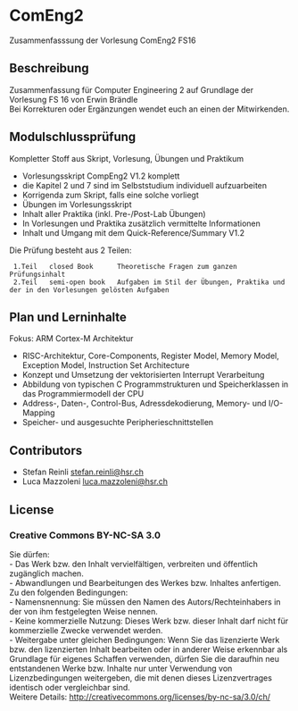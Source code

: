 # ComEng2
Zusammenfasssung der Vorlesung ComEng2 FS16

## Beschreibung
Zusammenfassung für Computer Engineering 2 auf Grundlage der Vorlesung FS 16 von Erwin Brändle  
Bei Korrekturen oder Ergänzungen wendet euch an einen der Mitwirkenden.


## Modulschlussprüfung
Kompletter Stoff aus Skript, Vorlesung, Übungen und Praktikum  
 - Vorlesungsskript CompEng2 V1.2 komplett  
  - die Kapitel 2 und 7 sind im Selbststudium individuell aufzuarbeiten  
 - Korrigenda zum Skript, falls eine solche vorliegt  
 - Übungen im Vorlesungsskript  
 - Inhalt aller Praktika (inkl. Pre-/Post-Lab Übungen)  
 - In Vorlesungen und Praktika zusätzlich vermittelte Informationen
 - Inhalt und Umgang mit dem Quick-Reference/Summary V1.2  
 
 Die Prüfung besteht aus 2 Teilen:  

     1.Teil   closed Book      Theoretische Fragen zum ganzen Prüfungsinhalt  
     2.Teil   semi-open book   Aufgaben im Stil der Übungen, Praktika und der in den Vorlesungen gelösten Aufgaben 
    
 
## Plan und Lerninhalte
Fokus: ARM Cortex-M Architektur
 - RISC-Architektur, Core-Components, Register Model, Memory Model, Exception Model, Instruction Set Architecture
 - Konzept und Umsetzung der vektorisierten Interrupt Verarbeitung
 -  Abbildung von typischen C Programmstrukturen und Speicherklassen in das Programmiermodell der CPU
 - Address-, Daten-, Control-Bus, Adressdekodierung, Memory- und I/O-Mapping
 - Speicher- und ausgesuchte Peripherieschnittstellen
 
## Contributors
   - Stefan Reinli  stefan.reinli@hsr.ch  
   - Luca Mazzoleni luca.mazzoleni@hsr.ch  
   
## License
### Creative Commons BY-NC-SA 3.0
Sie dürfen:  
    - Das Werk bzw. den Inhalt vervielfältigen, verbreiten und öffentlich
    zugänglich machen.  
    - Abwandlungen und Bearbeitungen des Werkes bzw. Inhaltes anfertigen.  
  Zu den folgenden Bedingungen:  
     - Namensnennung: Sie müssen den Namen des Autors/Rechteinhabers in der von ihm
    festgelegten Weise nennen.  
    - Keine kommerzielle Nutzung: Dieses Werk bzw. dieser Inhalt darf nicht für
    kommerzielle Zwecke verwendet werden.  
    -  Weitergabe unter gleichen Bedingungen: Wenn Sie das lizenzierte Werk bzw. den
    lizenzierten Inhalt bearbeiten oder in anderer Weise erkennbar als Grundlage
    für eigenes Schaffen verwenden, dürfen Sie die daraufhin neu entstandenen
    Werke bzw. Inhalte nur unter Verwendung von Lizenzbedingungen weitergeben,
    die mit denen dieses Lizenzvertrages identisch oder vergleichbar sind.  
  Weitere Details: http://creativecommons.org/licenses/by-nc-sa/3.0/ch/

